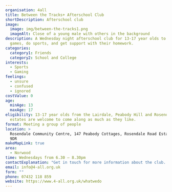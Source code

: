 ```yaml
---
organisation: 4all
title: Between the Tracks+ Afterschool Club
shortDescription: Afterschool club
image:
  image: img/between-the-tracks1.png
  imageAlt: Close of a young male with others in the background
description: A Wednesday night afterschool club for 13-17 year olds to play
  games, do sports, and get support with their homework.
categories:
  category1: Friends
  category2: School and College
interests:
  - Sports
  - Gaming
feelings:
  - unsure
  - confused
  - ignored
costValue: 0
age:
  minAge: 13
  maxAge: 17
eligibility: 13-17 year olds from the Lairdale, Peabody Hill and Rosendale Road
  estates are welcome to come along as much as they like.
format: Meeting a group of people
location: >
  Rosendale Community Centre, 147 Peabody Cottages, Rosendale Road Estate, SE24
  9DR
makeMapLink: true
area:
  - Norwood
time: Wednesdays from 6.30 – 8.30pm
contactExplanation: "Get in touch for more information about the club. "
email: info@4-all.org.uk
form: ""
phone: 07432 118 859
website: https://www.4-all.org.uk/whatwedo
---
```

